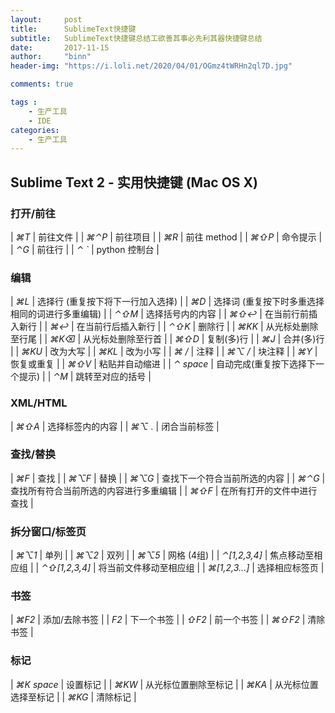 ```yaml
---
layout:     post
title:      SublimeText快捷键
subtitle:   SublimeText快捷键总结工欲善其事必先利其器快捷键总结
date:       2017-11-15
author:     "binn"
header-img: "https://i.loli.net/2020/04/01/OGmz4tWRHn2ql7D.jpg"

comments: true

tags :
    - 生产工具
    - IDE
categories:
    - 生产工具
---
```



## Sublime Text 2 - 实用快捷键 (Mac OS X)

### 打开/前往

| *⌘T* | 前往文件 |
| *⌘⌃P* | 前往项目 |
| *⌘R* | 前往 method |
| *⌘⇧P* | 命令提示 |
| *⌃G* | 前往行 |
| *⌃ `* | python 控制台 |

### 编辑

| *⌘L* | 选择行 (重复按下将下一行加入选择) |
| *⌘D* | 选择词 (重复按下时多重选择相同的词进行多重编辑) |
| *⌃⇧M* | 选择括号内的内容 |
| *⌘⇧↩* | 在当前行前插入新行 |
| *⌘↩* | 在当前行后插入新行 |
| *⌃⇧K* | 删除行 |
| *⌘KK* | 从光标处删除至行尾 |
| *⌘K⌫* | 从光标处删除至行首 |
| *⌘⇧D* | 复制(多)行 |
| *⌘J* | 合并(多)行 |
| *⌘KU* | 改为大写 |
| *⌘KL* | 改为小写 |
| *⌘ /* | 注释 |
| *⌘⌥ /* | 块注释 |
| *⌘Y* | 恢复或重复 |
| *⌘⇧V* | 粘贴并自动缩进 |
| *⌃ space* | 自动完成(重复按下选择下一个提示) |
| *⌃M* | 跳转至对应的括号 |

### XML/HTML

| *⌘⇧A* | 选择标签内的内容 |
| *⌘⌥ .* | 闭合当前标签 |

### 查找/替换

| *⌘F* | 查找 |
| *⌘⌥F* | 替换 |
| *⌘⌥G* | 查找下一个符合当前所选的内容 |
| *⌘⌃G* | 查找所有符合当前所选的内容进行多重编辑 |
| *⌘⇧F* | 在所有打开的文件中进行查找 |

### 拆分窗口/标签页

| *⌘⌥1* | 单列 |
| *⌘⌥2* | 双列 |
| *⌘⌥5* | 网格 (4组) |
| *⌃[1,2,3,4]* | 焦点移动至相应组 |
| *⌃⇧[1,2,3,4]* | 将当前文件移动至相应组 |
| *⌘[1,2,3...]* | 选择相应标签页 |

### 书签

| *⌘F2* | 添加/去除书签 |
| *F2* | 下一个书签 |
| *⇧F2* | 前一个书签 |
| *⌘⇧F2* | 清除书签 |

### 标记

| *⌘K space* | 设置标记 |
| *⌘KW* | 从光标位置删除至标记 |
| *⌘KA* | 从光标位置选择至标记 |
| *⌘KG* | 清除标记 |


